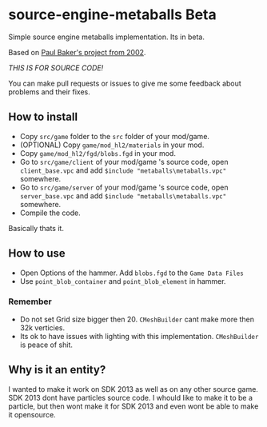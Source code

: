 # source-engine-metaballs Beta
Simple source engine metaballs implementation. Its in beta.

Based on [Paul Baker's project from 2002](https://www.paulsprojects.net/opengl/metaballs/metaballs.html).

*THIS IS FOR SOURCE CODE!*

You can make pull requests or issues to give me some feedback about problems and their fixes.

## How to install
- Copy `src/game` folder to the `src` folder of your mod/game.
- (OPTIONAL) Copy `game/mod_hl2/materials` in your mod.
- Copy `game/mod_hl2/fgd/blobs.fgd` in your mod.
- Go to `src/game/client` of your mod/game 's source code, open `client_base.vpc` and add `$include "metaballs\metaballs.vpc"` somewhere.
- Go to `src/game/server` of your mod/game 's source code, open `server_base.vpc` and add `$include "metaballs\metaballs.vpc"` somewhere.
- Compile the code.

Basically thats it.

## How to use
- Open Options of the hammer. Add `blobs.fgd` to the `Game Data Files`
- Use `point_blob_container` and `point_blob_element` in hammer.

### Remember
- Do not set Grid size bigger then 20. `CMeshBuilder` cant make more then 32k verticies.
- Its ok to have issues with lighting with this implementation. `CMeshBuilder` is peace of shit.

## Why is it an entity?
I wanted to make it work on SDK 2013 as well as on any other source game. SDK 2013 dont have particles source code. I whould like to make it to be a particle, but then  wont make it for SDK 2013 and even wont be able to make it opensource.
